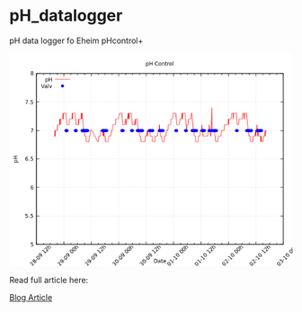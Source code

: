 # pH_datalogger
pH data logger fo Eheim pHcontrol+

![plot](./ph_graph.png)

Read full article here:

[Blog Article](https://blog.derfredy.com/eheim-ph)




